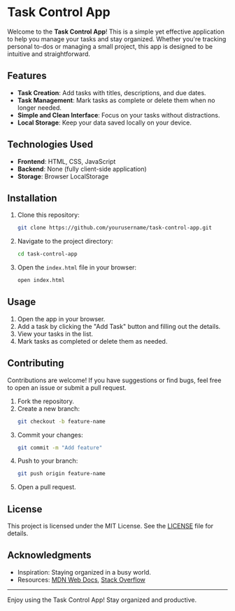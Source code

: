 # Task Control App

Welcome to the **Task Control App**! This is a simple yet effective application to help you manage your tasks and stay organized. Whether you're tracking personal to-dos or managing a small project, this app is designed to be intuitive and straightforward.

## Features

- **Task Creation**: Add tasks with titles, descriptions, and due dates.
- **Task Management**: Mark tasks as complete or delete them when no longer needed.
- **Simple and Clean Interface**: Focus on your tasks without distractions.
- **Local Storage**: Keep your data saved locally on your device.

## Technologies Used

- **Frontend**: HTML, CSS, JavaScript
- **Backend**: None (fully client-side application)
- **Storage**: Browser LocalStorage

## Installation

1. Clone this repository:
   ```bash
   git clone https://github.com/yourusername/task-control-app.git
   ```
2. Navigate to the project directory:
   ```bash
   cd task-control-app
   ```
3. Open the `index.html` file in your browser:
   ```bash
   open index.html
   ```

## Usage

1. Open the app in your browser.
2. Add a task by clicking the "Add Task" button and filling out the details.
3. View your tasks in the list.
4. Mark tasks as completed or delete them as needed.

## Contributing

Contributions are welcome! If you have suggestions or find bugs, feel free to open an issue or submit a pull request.

1. Fork the repository.
2. Create a new branch:
   ```bash
   git checkout -b feature-name
   ```
3. Commit your changes:
   ```bash
   git commit -m "Add feature"
   ```
4. Push to your branch:
   ```bash
   git push origin feature-name
   ```
5. Open a pull request.

## License

This project is licensed under the MIT License. See the [LICENSE](LICENSE) file for details.

## Acknowledgments

- Inspiration: Staying organized in a busy world.
- Resources: [MDN Web Docs](https://developer.mozilla.org/), [Stack Overflow](https://stackoverflow.com/)

---

Enjoy using the Task Control App! Stay organized and productive.
